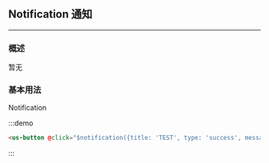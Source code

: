 ## Notification 通知
---
### 概述
暂无

### 基本用法

<div class="demo-display">
  <div class="layout">
  <!-- 外面两层 demo-display 和 layout 记得加上 -->
    <us-button @click="$notification({title: 'TEST', type: 'success', message: 'Test successfully.', duration: 0})">Notification</us-button>
  </div>
  <div class="code-display">

:::demo
```html
<us-button @click="$notification({title: 'TEST', type: 'success', message: 'Test successfully.', duration: 0})">Notification</us-button>
```
:::
  </div>
</div>
